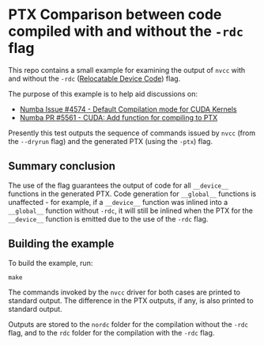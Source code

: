 # PTX Comparison between code compiled with and without the `-rdc` flag

This repo contains a small example for examining the output of `nvcc` with and
without the `-rdc` ([Relocatable Device
Code](https://docs.nvidia.com/cuda/cuda-compiler-driver-nvcc/index.html#options-for-steering-gpu-code-generation-relocatable-device-code))
flag.

The purpose of this example is to help aid discussions on:

- [Numba Issue #4574 - Default Compilation mode for CUDA Kernels](https://github.com/numba/numba/issues/4574)
- [Numba PR #5561 - CUDA: Add function for compiling to PTX](https://github.com/numba/numba/pull/5561)

Presently this test outputs the sequence of commands issued by `nvcc` (from the
`--dryrun` flag) and the generated PTX (using the `-ptx`) flag.


## Summary conclusion

The use of the flag guarantees the output of code for all `__device__` functions
in the generated PTX. Code generation for `__global__` functions is unaffected -
for example, if a `__device__` function was inlined into a `__global__`
function without `-rdc`, it will still be inlined when the PTX for the
`__device__` function is emitted due to the use of the `-rdc` flag.


## Building the example

To build the example, run:

```
make
```

The commands invoked by the `nvcc` driver for both cases are printed to standard
output. The difference in the PTX outputs, if any, is also printed to standard
output.

Outputs are stored to the `nordc` folder for the compilation without the `-rdc`
flag, and to the `rdc` folder for the compilation with the `-rdc` flag.
